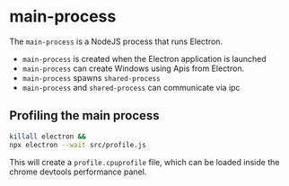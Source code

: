 # main-process

The `main-process` is a NodeJS process that runs Electron.

- `main-process` is created when the Electron application is launched
- `main-process` can create Windows using Apis from Electron.
- `main-process` spawns `shared-process`
- `main-process` and `shared-process` can communicate via ipc

## Profiling the main process

```sh
killall electron &&
npx electron --wait src/profile.js
```

This will create a `profile.cpuprofile` file, which can be loaded inside the chrome devtools performance panel.
